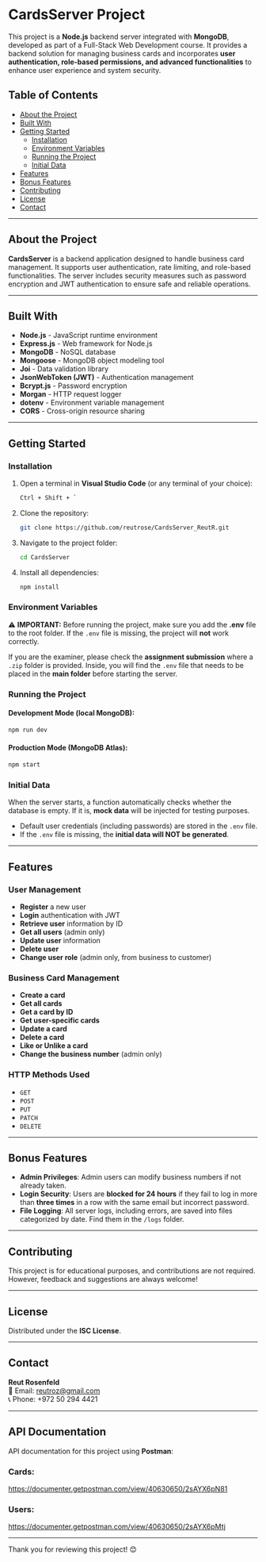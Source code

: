 # CardsServer Project

This project is a **Node.js** backend server integrated with **MongoDB**, developed as part of a Full-Stack Web Development course. It provides a backend solution for managing business cards and incorporates **user authentication, role-based permissions, and advanced functionalities** to enhance user experience and system security.

## Table of Contents

- [About the Project](#about-the-project)
- [Built With](#built-with)
- [Getting Started](#getting-started)
  - [Installation](#installation)
  - [Environment Variables](#environment-variables)
  - [Running the Project](#running-the-project)
  - [Initial Data](#initial-data)
- [Features](#features)
- [Bonus Features](#bonus-features)
- [Contributing](#contributing)
- [License](#license)
- [Contact](#contact)

---

## About the Project

**CardsServer** is a backend application designed to handle business card management. It supports user authentication, rate limiting, and role-based functionalities. The server includes security measures such as password encryption and JWT authentication to ensure safe and reliable operations.

---

## Built With

- **Node.js** - JavaScript runtime environment
- **Express.js** - Web framework for Node.js
- **MongoDB** - NoSQL database
- **Mongoose** - MongoDB object modeling tool
- **Joi** - Data validation library
- **JsonWebToken (JWT)** - Authentication management
- **Bcrypt.js** - Password encryption
- **Morgan** - HTTP request logger
- **dotenv** - Environment variable management
- **CORS** - Cross-origin resource sharing

---

## Getting Started

### Installation

1. Open a terminal in **Visual Studio Code** (or any terminal of your choice):
   ```sh
   Ctrl + Shift + `
   ```
2. Clone the repository:
   ```sh
   git clone https://github.com/reutrose/CardsServer_ReutR.git
   ```
3. Navigate to the project folder:
   ```sh
   cd CardsServer
   ```
4. Install all dependencies:
   ```sh
   npm install
   ```

### Environment Variables

⚠ **IMPORTANT:** Before running the project, make sure you add the **.env** file to the root folder. If the `.env` file is missing, the project will **not** work correctly.

If you are the examiner, please check the **assignment submission** where a `.zip` folder is provided. Inside, you will find the `.env` file that needs to be placed in the **main folder** before starting the server.

### Running the Project

#### Development Mode (local MongoDB):

```sh
npm run dev
```

#### Production Mode (MongoDB Atlas):

```sh
npm start
```

### Initial Data

When the server starts, a function automatically checks whether the database is empty. If it is, **mock data** will be injected for testing purposes.

- Default user credentials (including passwords) are stored in the `.env` file.
- If the `.env` file is missing, the **initial data will NOT be generated**.

---

## Features

### User Management

- **Register** a new user
- **Login** authentication with JWT
- **Retrieve user** information by ID
- **Get all users** (admin only)
- **Update user** information
- **Delete user**
- **Change user role** (admin only, from business to customer)

### Business Card Management

- **Create a card**
- **Get all cards**
- **Get a card by ID**
- **Get user-specific cards**
- **Update a card**
- **Delete a card**
- **Like or Unlike a card**
- **Change the business number** (admin only)

### HTTP Methods Used

- `GET`
- `POST`
- `PUT`
- `PATCH`
- `DELETE`

---

## Bonus Features

- **Admin Privileges**: Admin users can modify business numbers if not already taken.
- **Login Security**: Users are **blocked for 24 hours** if they fail to log in more than **three times** in a row with the same email but incorrect password.
- **File Logging**: All server logs, including errors, are saved into files categorized by date. Find them in the `/logs` folder.

---

## Contributing

This project is for educational purposes, and contributions are not required. However, feedback and suggestions are always welcome!

---

## License

Distributed under the **ISC License**.

---

## Contact

**Reut Rosenfeld**  
📧 Email: [reutroz@gmail.com](mailto:reutroz@gmail.com)  
📞 Phone: +972 50 294 4421

---

## API Documentation

API documentation for this project using **Postman**:

### Cards:

https://documenter.getpostman.com/view/40630650/2sAYX6pN81

### Users:

https://documenter.getpostman.com/view/40630650/2sAYX6pMtj

---

Thank you for reviewing this project! 😊
